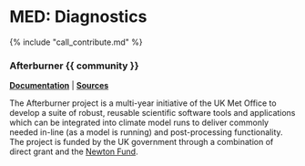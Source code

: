 # MED: Diagnostics

{% include "call_contribute.md" %}

### <div class="center-icons"> Afterburner  {{ community }} </div>

[**Documentation**][afterburner-doc] | 
[**Sources**][afterburner-source]

The Afterburner project is a multi-year initiative of the UK Met Office to develop a suite of robust, reusable scientific software tools and applications which can be integrated into climate model runs to deliver commonly needed in-line (as a model is running) and post-processing functionality. The project is funded by the UK government through a combination of direct grant and the ​[Newton Fund](http://www.newtonfund.ac.uk).

[afterburner-doc]: https://code.metoffice.gov.uk/doc/afterburner/current/html/index.html
[afterburner-source]: https://code.metoffice.gov.uk/trac/afterburner